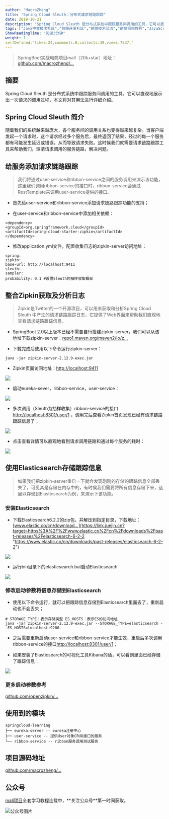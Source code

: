 ```yaml
---
author: "MacroZheng"
title: "Spring Cloud Sleuth：分布式请求链路跟踪"
date: 2019-10-21
description: "Spring Cloud Sleuth 是分布式系统中跟踪服务间调用的工具，它可以直观地展示出一次请求的调用过程，本文将对其用法进行详细介绍。 随着我们的系统越来越庞大，各个服务间的调用关系也变得越来越复杂。当客户端发起一个请求时，这个请求经过多个服务后，最终返回了结果，经过的…"
tags: ["Java中文技术社区","前端开发社区","前端技术交流","前端框架教程","JavaScript 学习资源","CSS 技巧与最佳实践","HTML5 最新动态","前端工程师职业发展","开源前端项目","前端技术趋势"]
ShowReadingTime: "阅读3分钟"
weight: 1
selfDefined:"likes:24,comments:0,collects:39,views:7537,"
---
```

> SpringBoot实战电商项目mall（20k+star）地址：[github.com/macrozheng/…](https://link.juejin.cn?target=https%3A%2F%2Fgithub.com%2Fmacrozheng%2Fmall "https://github.com/macrozheng/mall")

摘要
--

Spring Cloud Sleuth 是分布式系统中跟踪服务间调用的工具，它可以直观地展示出一次请求的调用过程，本文将对其用法进行详细介绍。

Spring Cloud Sleuth 简介
----------------------

随着我们的系统越来越庞大，各个服务间的调用关系也变得越来越复杂。当客户端发起一个请求时，这个请求经过多个服务后，最终返回了结果，经过的每一个服务都有可能发生延迟或错误，从而导致请求失败。这时候我们就需要请求链路跟踪工具来帮助我们，理清请求调用的服务链路，解决问题。

给服务添加请求链路跟踪
-----------

> 我们将通过user-service和ribbon-service之间的服务调用来演示该功能，这里我们调用ribbon-service的接口时，ribbon-service会通过RestTemplate来调用user-service提供的接口。

*   首先给user-service和ribbon-service添加请求链路跟踪功能的支持；
    
*   在user-service和ribbon-service中添加相关依赖：
    

```
<dependency>
<groupId>org.springframework.cloud</groupId>
<artifactId>spring-cloud-starter-zipkin</artifactId>
</dependency>
```

*   修改application.yml文件，配置收集日志的zipkin-server访问地址：

```
spring:
zipkin:
base-url: http://localhost:9411
sleuth:
sampler:
probability: 0.1 #设置Sleuth的抽样收集概率
```

整合Zipkin获取及分析日志
---------------

> Zipkin是Twitter的一个开源项目，可以用来获取和分析Spring Cloud Sleuth 中产生的请求链路跟踪日志，它提供了Web界面来帮助我们直观地查看请求链路跟踪信息。

*   SpringBoot 2.0以上版本已经不需要自行搭建zipkin-server，我们可以从该地址下载zipkin-server：[repo1.maven.org/maven2/io/z…](https://link.juejin.cn?target=https%3A%2F%2Frepo1.maven.org%2Fmaven2%2Fio%2Fzipkin%2Fjava%2Fzipkin-server%2F2.12.9%2Fzipkin-server-2.12.9-exec.jar "https://repo1.maven.org/maven2/io/zipkin/java/zipkin-server/2.12.9/zipkin-server-2.12.9-exec.jar")
    
*   下载完成后使用以下命令运行zipkin-server：
    

```
java -jar zipkin-server-2.12.9-exec.jar
```

*   Zipkin页面访问地址：[http://localhost:9411](https://link.juejin.cn?target=http%3A%2F%2Flocalhost%3A9411 "http://localhost:9411")

![](/images/jueJin/16dee8a4c739956.png)

*   启动eureka-sever，ribbon-service，user-service：

![](/images/jueJin/16dee8a4c79a54c.png)

*   多次调用（Sleuth为抽样收集）ribbon-service的接口[http://localhost:8301/user/1](https://link.juejin.cn?target=http%3A%2F%2Flocalhost%3A8301%2Fuser%2F1 "http://localhost:8301/user/1") ，调用完后查看Zipkin首页发现已经有请求链路跟踪信息了；

![](/images/jueJin/16dee8a4c9baced.png)

*   点击查看详情可以直观地看到请求调用链路和通过每个服务的耗时：

![](/images/jueJin/16dee8a4c7e1fee.png)

使用Elasticsearch存储跟踪信息
---------------------

> 如果我们把zipkin-server重启一下就会发现刚刚的存储的跟踪信息全部丢失了，可见其是存储在内存中的，有时候我们需要将所有信息存储下来，这里以存储到Elasticsearch为例，来演示下该功能。

### 安装Elasticsearch

*   下载Elasticsearch6.2.2的zip包，并解压到指定目录，下载地址：[www.elastic.co/cn/download…](https://link.juejin.cn?target=https%3A%2F%2Fwww.elastic.co%2Fcn%2Fdownloads%2Fpast-releases%2Felasticsearch-6-2-2 "https://www.elastic.co/cn/downloads/past-releases/elasticsearch-6-2-2")

![](/images/jueJin/16dee8a4cd52f07.png)

*   运行bin目录下的elasticsearch.bat启动Elasticsearch

![](/images/jueJin/16dee8a4cddd6ec.png)

### 修改启动参数将信息存储到Elasticsearch

*   使用以下命令运行，就可以把跟踪信息存储到Elasticsearch里面去了，重新启动也不会丢失；

```
# STORAGE_TYPE：表示存储类型 ES_HOSTS：表示ES的访问地址
java -jar zipkin-server-2.12.9-exec.jar --STORAGE_TYPE=elasticsearch --ES_HOSTS=localhost:9200
```

*   之后需要重新启动user-service和ribbon-service才能生效，重启后多次调用ribbon-service的接口[http://localhost:8301/user/1](https://link.juejin.cn?target=http%3A%2F%2Flocalhost%3A8301%2Fuser%2F1 "http://localhost:8301/user/1")；
    
*   如果安装了Elasticsearch的可视化工具Kibana的话，可以看到里面已经存储了跟踪信息：
    

![](/images/jueJin/16dee8a4fe943d1.png)

### 更多启动参数参考

[github.com/openzipkin/…](https://link.juejin.cn?target=https%3A%2F%2Fgithub.com%2Fopenzipkin%2Fzipkin%2Ftree%2Fmaster%2Fzipkin-server%23elasticsearch-storage "https://github.com/openzipkin/zipkin/tree/master/zipkin-server#elasticsearch-storage")

使用到的模块
------

```
springcloud-learning
├── eureka-server -- eureka注册中心
├── user-service -- 提供User对象CRUD接口的服务
└── ribbon-service -- ribbon服务调用测试服务
```

项目源码地址
------

[github.com/macrozheng/…](https://link.juejin.cn?target=https%3A%2F%2Fgithub.com%2Fmacrozheng%2Fspringcloud-learning "https://github.com/macrozheng/springcloud-learning")

公众号
---

[mall项目](https://link.juejin.cn?target=https%3A%2F%2Fgithub.com%2Fmacrozheng%2Fmall "https://github.com/macrozheng/mall")全套学习教程连载中，**关注公众号**第一时间获取。

![公众号图片](/images/jueJin/16dd48be670c8d8.png)